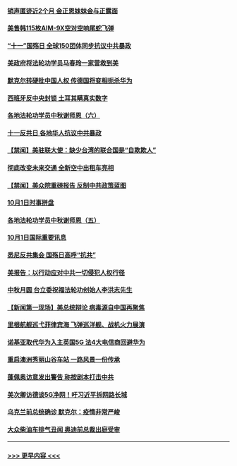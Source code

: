 #### [销声匿迹近2个月 金正恩妹妹金与正露面](../pages/prog202/a102954053.md?t=10021502) 
#### [美售韩115枚AIM-9X空对空响尾蛇飞弹](../pages/prog202/a102954020.md?t=10021502) 
#### [“十一”国殇日 全球150团体同步抗议中共暴政](../pages/prog202/a102953832.md?t=10021502) 
#### [美政府将法轮功学员马春玲一家营救到美](../pages/prog202/a102953959.md?t=10021502) 
#### [默克尔转硬批中国人权  传德国将变相扼杀华为](../pages/prog202/a102953746.md?t=10021502) 
#### [西班牙反中央封锁 土耳其瞒真实数字](../pages/prog202/a102953731.md?t=10021502) 
#### [各地法轮功学员中秋谢师恩（六）](../pages/prog202/a102953703.md?t=10021502) 
#### [十一反共日 各地华人抗议中共暴政](../pages/prog202/a102953671.md?t=10021502) 
#### [【禁闻】美驻联大使：缺少台湾的联合国是“自欺欺人”](../pages/prog202/a102953817.md?t=10021502) 
#### [彻底改变未来交通 全新空中出租车亮相](../pages/prog202/a102953801.md?t=10021502) 
#### [【禁闻】美众院重磅报告 反制中共政策蓝图](../pages/prog202/a102953767.md?t=10021502) 
#### [10月1日时事拼盘](../pages/prog202/a102953769.md?t=10021502) 
#### [各地法轮功学员中秋谢师恩（五）](../pages/prog202/a102953565.md?t=10021502) 
#### [10月1日国际重要讯息](../pages/prog202/a102953467.md?t=10021502) 
#### [悉尼反共集会 国殇日高呼“抗共”](../pages/prog202/a102953422.md?t=10021502) 
#### [美报告：以行动应对中共一切侵犯人权行径](../pages/prog202/a102953402.md?t=10021502) 
#### [中秋月圆 台立委祝福法轮功创始人李洪志先生](../pages/prog202/a102953381.md?t=10021502) 
#### [【新闻第一现场】美总统辩论 病毒源自中国再聚焦](../pages/prog202/a102953358.md?t=10021502) 
#### [里根航舰巡弋菲律宾海 飞弹巡洋舰、战机火力展演](../pages/prog202/a102953253.md?t=10021502) 
#### [诺基亚取代华为入主英国5G 法4大电信商回避华为](../pages/prog202/a102953008.md?t=10021502) 
#### [重启澳洲秀丽山谷车站 一路风景一份传承](../pages/prog202/a102953028.md?t=10021502) 
#### [蓬佩奥访意发出警告 称按剧本打击中共](../pages/prog202/a102953005.md?t=10021502) 
#### [美次卿访德谈5G净网！吁习近平拆网路长城](../pages/prog202/a102952979.md?t=10021502) 
#### [乌克兰前总统确诊 默克尔：疫情非常严峻](../pages/prog202/a102952822.md?t=10021502) 
#### [大众柴油车排气丑闻 奥迪前总裁出庭受审](../pages/prog202/a102952844.md?t=10021502) 

----
#### [ >>> 更早内容 <<< ](../indexes/prog202-earlier.md)
